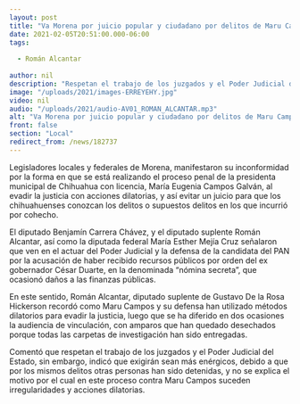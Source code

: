 ```yaml
---
layout: post
title: "Va Morena por juicio popular y ciudadano por delitos de Maru Campos"
date: 2021-02-05T20:51:00.000-06:00
tags:
  
  - Román Alcantar
  
author: nil
description: "Respetan el trabajo de los juzgados y el Poder Judicial del Estado, sin embargo, indicó que exigirán sean más enérgicos"
image: "/uploads/2021/images-ERREYEHY.jpg"
video: nil
audio: "/uploads/2021/audio-AV01_ROMAN_ALCANTAR.mp3"
alt: "Va Morena por juicio popular y ciudadano por delitos de Maru Campos"
front: false
section: "Local"
redirect_from: /news/182737
---
```


Legisladores locales y federales de Morena, manifestaron su inconformidad por la forma en que se está realizando el proceso penal de la presidenta municipal de Chihuahua con licencia, María Eugenia Campos Galván, al evadir la justicia con acciones dilatorias, y así evitar un juicio para que los chihuahuenses conozcan los delitos o supuestos delitos en los que incurrió por cohecho.

El diputado Benjamín Carrera Chávez, y el diputado suplente Román Alcantar, así como la diputada federal María Esther Mejía Cruz señalaron que ven en el actuar del Poder Judicial y la defensa de la candidata del PAN por la acusación de haber recibido recursos públicos por orden del ex gobernador César Duarte, en la denominada “nómina secreta”, que ocasionó daños a las finanzas públicas.

En este sentido, Román Alcantar, diputado suplente de Gustavo De la Rosa Hickerson recordó como Maru Campos y su defensa han utilizado métodos dilatorios para evadir la justicia, luego que se ha diferido en dos ocasiones la audiencia de vinculación, con amparos que han quedado desechados porque todas las carpetas de investigación han sido entregadas.

Comentó que respetan el trabajo de los juzgados y el Poder Judicial del Estado, sin embargo, indicó que exigirán sean más enérgicos, debido a que por los mismos delitos otras personas han sido detenidas, y no se explica el motivo por el cual en este proceso contra Maru Campos suceden irregularidades y acciones dilatorias.